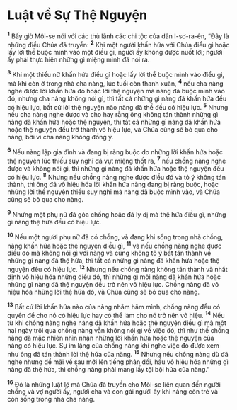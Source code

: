 # Luật về Sự Thệ Nguyện
<sup><b>1</b></sup> Bấy giờ Môi-se nói với các thủ lãnh các chi tộc của dân I-sơ-ra-ên, “Ðây là những điều Chúa đã truyền: <sup><b>2</b></sup> Khi một người khấn hứa với Chúa điều gì hoặc lấy lời thề buộc mình vào một điều gì, người ấy không được nuốt lời; người ấy phải thực hiện những gì miệng mình đã nói ra.

<sup><b>3</b></sup> Khi một thiếu nữ khấn hứa điều gì hoặc lấy lời thề buộc mình vào điều gì, mà khi còn ở trong nhà cha nàng, lúc tuổi còn thanh xuân, <sup><b>4</b></sup> nếu cha nàng nghe được lời khấn hứa đó hoặc lời thệ nguyện mà nàng đã buộc mình vào đó, nhưng cha nàng không nói gì, thì tất cả những gì nàng đã khấn hứa đều có hiệu lực, bất cứ lời thệ nguyện nào nàng đã thề đều có hiệu lực. <sup><b>5</b></sup> Nhưng nếu cha nàng nghe được và cho hay rằng ông không tán thành những gì nàng đã khấn hứa hoặc thệ nguyện, thì tất cả những gì nàng đã khấn hứa hoặc thệ nguyện đều trở thành vô hiệu lực, và Chúa cũng sẽ bỏ qua cho nàng, bởi vì cha nàng không đồng ý.

<sup><b>6</b></sup> Nếu nàng lập gia đình và đang bị ràng buộc do những lời khấn hứa hoặc thệ nguyện lúc thiếu suy nghĩ đã vụt miệng thốt ra, <sup><b>7</b></sup> nếu chồng nàng nghe được và không nói gì, thì những gì nàng đã khấn hứa hoặc thệ nguyện đều có hiệu lực. <sup><b>8</b></sup> Nhưng nếu chồng nàng nghe được điều đó và tỏ ý không tán thành, thì ông đã vô hiệu hóa lời khấn hứa nàng đang bị ràng buộc, hoặc những lời thề nguyện thiếu suy nghĩ mà nàng đã buộc mình vào, và Chúa cũng sẽ bỏ qua cho nàng.

<sup><b>9</b></sup> Nhưng một phụ nữ đã góa chồng hoặc đã ly dị mà thệ hứa điều gì, những gì nàng thệ hứa đều có hiệu lực.

<sup><b>10</b></sup> Nếu một người phụ nữ đã có chồng, và đang khi sống trong nhà chồng, nàng khấn hứa hoặc thệ nguyện điều gì, <sup><b>11</b></sup> và nếu chồng nàng nghe được điều đó mà không nói gì với nàng và cũng không tỏ ý bất tán thành về những gì nàng đã thệ hứa, thì tất cả những gì nàng đã khấn hứa hoặc thệ nguyện đều có hiệu lực. <sup><b>12</b></sup> Nhưng nếu chồng nàng không tán thành và nhất định vô hiệu hóa những điều đó, thì những gì môi nàng đã khấn hứa hoặc những gì nàng đã thệ nguyện đều trở nên vô hiệu lực. Chồng nàng đã vô hiệu hóa những lời thệ hứa đó, và Chúa cũng sẽ bỏ qua cho nàng.

<sup><b>13</b></sup> Bất cứ lời khấn hứa nào của nàng nhằm hãm mình, chồng nàng đều có quyền để cho nó có hiệu lực hay có thể làm cho nó trở nên vô hiệu. <sup><b>14</b></sup> Nếu từ khi chồng nàng nghe nàng đã khấn hứa hoặc thệ nguyện điều gì mà một hai ngày trôi qua chồng nàng vẫn không nói gì về việc đó, thì như thế chồng nàng đã mặc nhiên nhìn nhận những lời khấn hứa hoặc thệ nguyện của nàng có hiệu lực. Sự im lặng của chồng nàng khi nghe việc đó được xem như ông đã tán thành lời thệ hứa của nàng. <sup><b>15</b></sup> Nhưng nếu chồng nàng dù đã nghe nhưng để mãi về sau mới lên tiếng phản đối, hầu vô hiệu hóa những gì nàng đã thệ hứa, thì chồng nàng phải mang lấy tội bội hứa của nàng.”

<sup><b>16</b></sup> Ðó là những luật lệ mà Chúa đã truyền cho Môi-se liên quan đến người chồng và vợ người ấy, người cha và con gái người ấy khi nàng còn trẻ và còn sống trong nhà cha nàng.